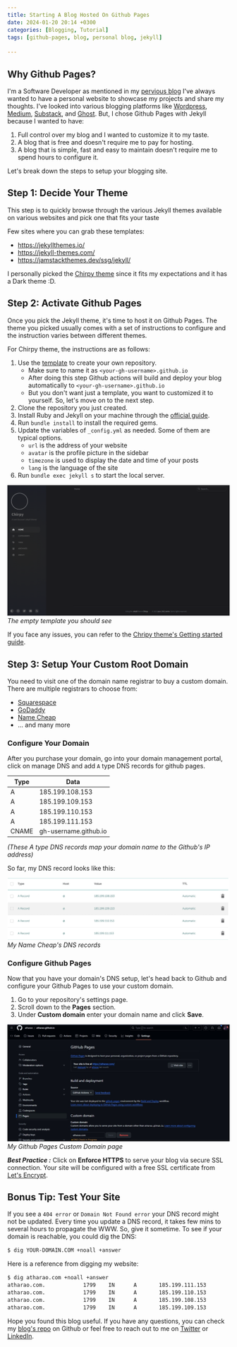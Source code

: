 ```yaml
---
title: Starting A Blog Hosted On Github Pages
date: 2024-01-20 20:14 +0300
categories: [Blogging, Tutorial]
tags: [github-pages, blog, personal blog, jekyll]

---
```


## Why Github Pages?

I'm a Software Developer as mentioned in my [pervious blog](https://atharao.com/posts/First-post/) I've always wanted to have a personal website to showcase my projects and share my thoughts. 
I've looked into various blogging platforms like [Wordpress](https://wordpress.com/), [Medium](https://medium.com/), [Substack](https://substack.com), and [Ghost](https://ghost.org/). But, I chose Github Pages with Jekyll because I wanted to have:
1. Full control over my blog and I wanted to customize it to my taste. 
2. A blog that is free and doesn't require me to pay for hosting. 
3. A blog that is simple, fast and easy to maintain doesn't require me to spend hours to configure it.

Let's break down the steps to setup your blogging site.

## Step 1: Decide Your Theme

This step is to quickly browse through the various Jekyll themes available on various websites and pick one that fits your taste

Few sites where you can grab these templates:

* <https://jekyllthemes.io/>
* <https://jekyll-themes.com/>
* <https://jamstackthemes.dev/ssg/jekyll/>

I personally picked the [Chirpy theme](https://github.com/cotes2020/chirpy-starter/) since it fits my expectations and it has a Dark theme :D.


## Step 2: Activate Github Pages

Once you pick the Jekyll theme, it's time to host it on Github Pages. The theme you picked usually comes with a set of instructions to configure and the instruction varies between different themes.

For Chirpy theme, the instructions are as follows:
1. Use the [template](https://github.com/cotes2020/chirpy-starter/generate) to create your own repository.
    - Make sure to name it as `<your-gh-username>.github.io`
    - After doing this step Github actions will build and deploy your blog automatically to `<your-gh-username>.github.io`
    - But you don't want just a template, you want to customized it to yourself. So, let's move on to the next step.
2. Clone the repository you just created.
3. Install Ruby and Jekyll on your machine through the [official guide](https://jekyllrb.com/docs/installation/).
4. Run `bundle install` to install the required gems.
5. Update the variables of `_config.yml` as needed. Some of them are typical options.
    - `url` is the address of your website
    - `avatar` is the profile picture in the sidebar
    - `timezone` is used to display the date and time of your posts
    - `lang` is the language of the site
6. Run `bundle exec jekyll s` to start the local server.

![Template Blog](/assets/img/posts/2024-01-20-how-to-build-website/template-blog.png)
_The empty template you should see_

If you face any issues, you can refer to the [Chripy theme's Getting started guide](https://chirpy.cotes.page/posts/getting-started/).

## Step 3: Setup Your Custom Root Domain

You need to visit one of the domain name registrar to buy a custom domain. There are multiple registrars to choose from: 

* [Squarespace](https://www.squarespace.com/)
* [GoDaddy](https://www.godaddy.com/)
* [Name Cheap](https://www.namecheap.com/)
* ... and many more


### Configure Your Domain

After you purchase your domain, go into your domain management portal, click on manage DNS and add `A` type DNS records for github pages.

| Type | Data |
|------|------|
| A | 185.199.108.153 |
| A | 185.199.109.153 |
| A | 185.199.110.153 |
| A | 185.199.111.153 |
| CNAME | gh-username.github.io |

*(These A type DNS records map your domain name to the Github's IP address)*


So far, my DNS record looks like this:

![Desktop View](/assets/img/posts/2024-01-20-how-to-build-website/DNS-settings.jpg)
_My Name Cheap's DNS records_

### Configure Github Pages

Now that you have your domain's DNS setup, let's head back to Github and configure your Github Pages to use your custom domain.

1. Go to your repository's settings page.
2. Scroll down to the **Pages** section.
3. Under **Custom domain** enter your domain name and click **Save**.

![Custom Domain](/assets/img/posts/2024-01-20-how-to-build-website/Github-pages.jpg)
_My Github Pages Custom Domain page_

***Best Practice :*** Click on **Enforce HTTPS** to serve your blog via secure SSL connection. Your site will be configured with a free SSL certificate from [Let's Encrypt](https://letsencrypt.org/).

## Bonus Tip: Test Your Site

If you see a `404 error` or `Domain Not Found error` your DNS record might not be updated. Every time you update a DNS record, it takes few mins to several hours to propagate the WWW. So, give it sometime. To see if your domain is reachable, you could dig the DNS:

```bash
$ dig YOUR-DOMAIN.COM +noall +answer
```

Here is a reference from digging my website:

```bash
$ dig atharao.com +noall +answer
atharao.com.            1799    IN      A       185.199.111.153
atharao.com.            1799    IN      A       185.199.110.153
atharao.com.            1799    IN      A       185.199.108.153
atharao.com.            1799    IN      A       185.199.109.153
```

Hope you found this blog useful. If you have any questions, you can check my [blog's repo](https://github.com/atharao/atharao.github.io) on Github or feel free to reach out to me on [Twitter](https://twitter.com/atharao_) or [LinkedIn](https://www.linkedin.com/in/atharao/).